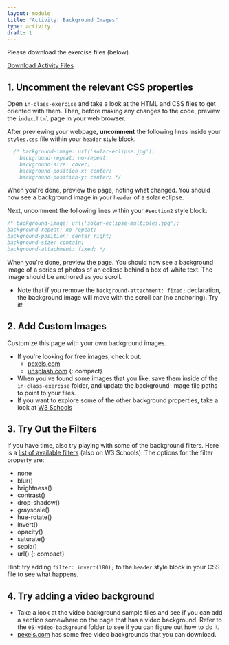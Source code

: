 ```yaml
---
layout: module
title: "Activity: Background Images"
type: activity
draft: 1
---
```


<style>
    .tips td:first-child, .tips th:first-child {
        width: 200px;
    }
</style>

Please download the exercise files (below).

<a href="/spring2024/course-files/activities/background-media.zip" class="nu-button">Download Activity Files <i class="fas fa-download"></i></a>

## 1. Uncomment the relevant CSS properties
Open `in-class-exercise` and take a look at the HTML and CSS files to get oriented with them. Then, before making any changes to the code, preview the `index.html` page in your web browser.
    
After previewing your webpage, **uncomment** the following lines inside your `styles.css` file within your `header` style block. 

```css
  /* background-image: url('solar-eclipse.jpg');
    background-repeat: no-repeat;
    background-size: cover;
    background-position-x: center;
    background-position-y: center; */
```

When you're done, preview the page, noting what changed. You should now see a background image in your `header` of a solar eclipse.

Next, uncomment the following lines within your `#section2` style block:

```css
/* background-image: url('solar-eclipse-multiples.jpg');
background-repeat: no-repeat;
background-position: center right;
background-size: contain;
background-attachment: fixed; */
```

When you're done, preview the page. You should now see a background image of a series of photos of an eclipse behind a box of white text. The image should be anchored as you scroll. 
* Note that if you remove the `background-attachment: fixed;` declaration, the background image will move with the scroll bar (no anchoring). Try it!

## 2. Add Custom Images
Customize this page with your own background images.

* If you're looking for free images, check out: 
    * <a href="https://www.pexels.com/" target="_blank">pexels.com</a>
    * <a href="https://unsplash.com/" target="_blank">unsplash.com</a>
    {:.compact}
* When you've found some images that you like, save them inside of the `in-class-exercise` folder, and update the background-image file paths to point to your files. 
* If you want to explore some of the other background properties, take a look at <a href="https://www.w3schools.com/cssref/css3_pr_background.asp" target="_blank">W3 Schools</a>


## 3. Try Out the Filters
If you have time, also try playing with some of the background filters. Here is a <a href="https://www.w3schools.com/cssref/css3_pr_filter.asp" target="_blank">list of available filters</a> (also on W3 Schools).  The options for the filter property are:

* none
* blur()
* brightness()
* contrast()
* drop-shadow()
* grayscale()
* hue-rotate()
* invert()
* opacity()
* saturate()
* sepia()
* url()
{:.compact}

Hint: try adding `filter: invert(180);` to the `header` style block in your CSS file to see what happens.


## 4. Try adding a video background
* Take a look at the video background sample files and see if you can add a section somewhere on the page that has a video background. Refer to the `05-video-background` folder to see if you can figure out how to do it.
* <a href="https://www.pexels.com/search/videos/background%20videos/" target="_blank">pexels.com</a> has some free video backgrounds that you can download.

